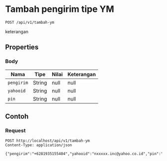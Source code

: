 # Tambah pengirim tipe YM
```http
POST /api/v1/tambah-ym
```
keterangan
## Properties
### Body
Nama | Tipe | Nilai | Keterangan
--- | --- | --- | ---
<code>pengirim</code> | String | null | null
<code>yahooid</code> | String | null | null
<code>pin</code> | String | null | null
## Contoh
### Request
```http
POST http://localhost/api/v1/tambah-ym
Content-Type: application/json

{"pengirim":"+6281935155404","yahooid":"nxxxxx.inc@yahoo.co.id","pin":"1234"}


```
